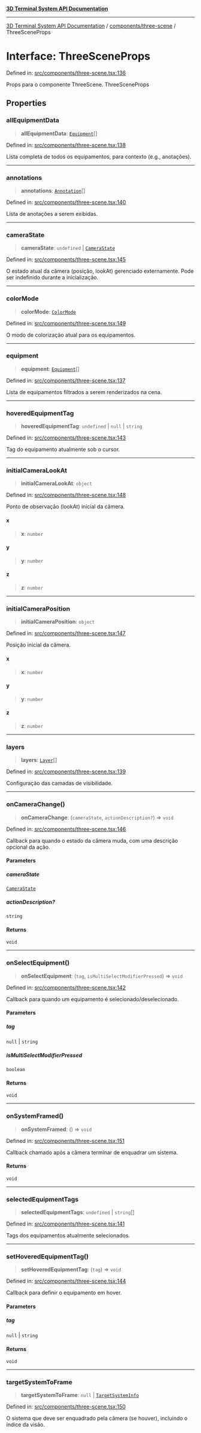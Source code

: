 [**3D Terminal System API Documentation**](../../../README.md)

***

[3D Terminal System API Documentation](../../../README.md) / [components/three-scene](../README.md) / ThreeSceneProps

# Interface: ThreeSceneProps

Defined in: [src/components/three-scene.tsx:136](https://github.com/Dicommunitas/ThreeJS_Terminal_3D/blob/99674efc74a324fa412d902012012a3688e22f0e/src/components/three-scene.tsx#L136)

Props para o componente ThreeScene.
 ThreeSceneProps

## Properties

### allEquipmentData

> **allEquipmentData**: [`Equipment`](../../../lib/types/interfaces/Equipment.md)[]

Defined in: [src/components/three-scene.tsx:138](https://github.com/Dicommunitas/ThreeJS_Terminal_3D/blob/99674efc74a324fa412d902012012a3688e22f0e/src/components/three-scene.tsx#L138)

Lista completa de todos os equipamentos, para contexto (e.g., anotações).

***

### annotations

> **annotations**: [`Annotation`](../../../lib/types/interfaces/Annotation.md)[]

Defined in: [src/components/three-scene.tsx:140](https://github.com/Dicommunitas/ThreeJS_Terminal_3D/blob/99674efc74a324fa412d902012012a3688e22f0e/src/components/three-scene.tsx#L140)

Lista de anotações a serem exibidas.

***

### cameraState

> **cameraState**: `undefined` \| [`CameraState`](../../../lib/types/interfaces/CameraState.md)

Defined in: [src/components/three-scene.tsx:145](https://github.com/Dicommunitas/ThreeJS_Terminal_3D/blob/99674efc74a324fa412d902012012a3688e22f0e/src/components/three-scene.tsx#L145)

O estado atual da câmera (posição, lookAt) gerenciado externamente. Pode ser indefinido durante a inicialização.

***

### colorMode

> **colorMode**: [`ColorMode`](../../../lib/types/type-aliases/ColorMode.md)

Defined in: [src/components/three-scene.tsx:149](https://github.com/Dicommunitas/ThreeJS_Terminal_3D/blob/99674efc74a324fa412d902012012a3688e22f0e/src/components/three-scene.tsx#L149)

O modo de colorização atual para os equipamentos.

***

### equipment

> **equipment**: [`Equipment`](../../../lib/types/interfaces/Equipment.md)[]

Defined in: [src/components/three-scene.tsx:137](https://github.com/Dicommunitas/ThreeJS_Terminal_3D/blob/99674efc74a324fa412d902012012a3688e22f0e/src/components/three-scene.tsx#L137)

Lista de equipamentos filtrados a serem renderizados na cena.

***

### hoveredEquipmentTag

> **hoveredEquipmentTag**: `undefined` \| `null` \| `string`

Defined in: [src/components/three-scene.tsx:143](https://github.com/Dicommunitas/ThreeJS_Terminal_3D/blob/99674efc74a324fa412d902012012a3688e22f0e/src/components/three-scene.tsx#L143)

Tag do equipamento atualmente sob o cursor.

***

### initialCameraLookAt

> **initialCameraLookAt**: `object`

Defined in: [src/components/three-scene.tsx:148](https://github.com/Dicommunitas/ThreeJS_Terminal_3D/blob/99674efc74a324fa412d902012012a3688e22f0e/src/components/three-scene.tsx#L148)

Ponto de observação (lookAt) inicial da câmera.

#### x

> **x**: `number`

#### y

> **y**: `number`

#### z

> **z**: `number`

***

### initialCameraPosition

> **initialCameraPosition**: `object`

Defined in: [src/components/three-scene.tsx:147](https://github.com/Dicommunitas/ThreeJS_Terminal_3D/blob/99674efc74a324fa412d902012012a3688e22f0e/src/components/three-scene.tsx#L147)

Posição inicial da câmera.

#### x

> **x**: `number`

#### y

> **y**: `number`

#### z

> **z**: `number`

***

### layers

> **layers**: [`Layer`](../../../lib/types/interfaces/Layer.md)[]

Defined in: [src/components/three-scene.tsx:139](https://github.com/Dicommunitas/ThreeJS_Terminal_3D/blob/99674efc74a324fa412d902012012a3688e22f0e/src/components/three-scene.tsx#L139)

Configuração das camadas de visibilidade.

***

### onCameraChange()

> **onCameraChange**: (`cameraState`, `actionDescription?`) => `void`

Defined in: [src/components/three-scene.tsx:146](https://github.com/Dicommunitas/ThreeJS_Terminal_3D/blob/99674efc74a324fa412d902012012a3688e22f0e/src/components/three-scene.tsx#L146)

Callback para quando o estado da câmera muda, com uma descrição opcional da ação.

#### Parameters

##### cameraState

[`CameraState`](../../../lib/types/interfaces/CameraState.md)

##### actionDescription?

`string`

#### Returns

`void`

***

### onSelectEquipment()

> **onSelectEquipment**: (`tag`, `isMultiSelectModifierPressed`) => `void`

Defined in: [src/components/three-scene.tsx:142](https://github.com/Dicommunitas/ThreeJS_Terminal_3D/blob/99674efc74a324fa412d902012012a3688e22f0e/src/components/three-scene.tsx#L142)

Callback para quando um equipamento é selecionado/deselecionado.

#### Parameters

##### tag

`null` | `string`

##### isMultiSelectModifierPressed

`boolean`

#### Returns

`void`

***

### onSystemFramed()

> **onSystemFramed**: () => `void`

Defined in: [src/components/three-scene.tsx:151](https://github.com/Dicommunitas/ThreeJS_Terminal_3D/blob/99674efc74a324fa412d902012012a3688e22f0e/src/components/three-scene.tsx#L151)

Callback chamado após a câmera terminar de enquadrar um sistema.

#### Returns

`void`

***

### selectedEquipmentTags

> **selectedEquipmentTags**: `undefined` \| `string`[]

Defined in: [src/components/three-scene.tsx:141](https://github.com/Dicommunitas/ThreeJS_Terminal_3D/blob/99674efc74a324fa412d902012012a3688e22f0e/src/components/three-scene.tsx#L141)

Tags dos equipamentos atualmente selecionados.

***

### setHoveredEquipmentTag()

> **setHoveredEquipmentTag**: (`tag`) => `void`

Defined in: [src/components/three-scene.tsx:144](https://github.com/Dicommunitas/ThreeJS_Terminal_3D/blob/99674efc74a324fa412d902012012a3688e22f0e/src/components/three-scene.tsx#L144)

Callback para definir o equipamento em hover.

#### Parameters

##### tag

`null` | `string`

#### Returns

`void`

***

### targetSystemToFrame

> **targetSystemToFrame**: `null` \| [`TargetSystemInfo`](../../../lib/types/interfaces/TargetSystemInfo.md)

Defined in: [src/components/three-scene.tsx:150](https://github.com/Dicommunitas/ThreeJS_Terminal_3D/blob/99674efc74a324fa412d902012012a3688e22f0e/src/components/three-scene.tsx#L150)

O sistema que deve ser enquadrado pela câmera (se houver), incluindo o índice da visão.
